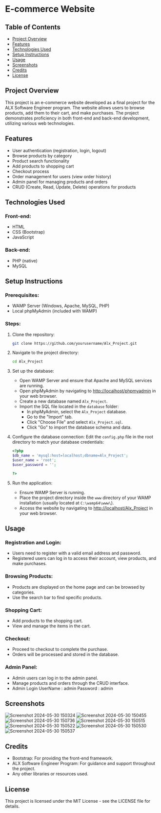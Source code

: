 # E-commerce Website

## Table of Contents
- [Project Overview](#project-overview)
- [Features](#features)
- [Technologies Used](#technologies-used)
- [Setup Instructions](#setup-instructions)
- [Usage](#usage)
- [Screenshots](#screenshots)
- [Credits](#credits)
- [License](#license)

## Project Overview

This project is an e-commerce website developed as a final project for the ALX Software Engineer program. The website allows users to browse products, add them to their cart, and make purchases. The project demonstrates proficiency in both front-end and back-end development, utilizing various web technologies.

## Features
- User authentication (registration, login, logout)
- Browse products by category
- Product search functionality
- Add products to shopping cart
- Checkout process
- Order management for users (view order history)
- Admin panel for managing products and orders
- CRUD (Create, Read, Update, Delete) operations for products

## Technologies Used

### Front-end:
- HTML
- CSS (Bootstrap)
- JavaScript

### Back-end:
- PHP (native)
- MySQL

## Setup Instructions

### Prerequisites:
- WAMP Server (Windows, Apache, MySQL, PHP)
- Local phpMyAdmin (included with WAMP)

### Steps:
1. Clone the repository:
    ```bash
    git clone https://github.com/yourusername/Alx_Project.git
    ```
2. Navigate to the project directory:
    ```bash
    cd Alx_Project
    ```
3. Set up the database:
    - Open WAMP Server and ensure that Apache and MySQL services are running.
    - Open phpMyAdmin by navigating to [http://localhost/phpmyadmin](http://localhost/phpmyadmin) in your web browser.
    - Create a new database named `Alx_Project`.
    - Import the SQL file located in the `database` folder:
        - In phpMyAdmin, select the `Alx_Project` database.
        - Go to the "Import" tab.
        - Click "Choose File" and select `Alx_Project.sql`.
        - Click "Go" to import the database schema and data.

4. Configure the database connection:
    Edit the `config.php` file in the root directory to match your database credentials:
    ```php
    <?php
    $db_name = 'mysql:host=localhost;dbname=Alx_Project';
    $user_name = 'root';
    $user_password = '';

    ?>
    ```

5. Run the application:
    - Ensure WAMP Server is running.
    - Place the project directory inside the `www` directory of your WAMP installation (usually located at `C:\wamp64\www\`).
    - Access the website by navigating to [http://localhost/Alx_Project](http://localhost/Alx_Project) in your web browser.

## Usage

### Registration and Login:
- Users need to register with a valid email address and password.
- Registered users can log in to access their account, view products, and make purchases.

### Browsing Products:
- Products are displayed on the home page and can be browsed by categories.
- Use the search bar to find specific products.

### Shopping Cart:
- Add products to the shopping cart.
- View and manage the items in the cart.

### Checkout:
- Proceed to checkout to complete the purchase.
- Orders will be processed and stored in the database.

### Admin Panel:
- Admin users can log in to the admin panel.
- Manage products and orders through the CRUD interface.
- Admin Login
  UserName : admin
  Password : admin

## Screenshots

![Screenshot 2024-05-30 150324](https://github.com/ElSharper/Alx_Project/assets/118342478/eba3a4d8-8ed4-4879-8be5-67dbeea4bc70)
![Screenshot 2024-05-30 150455](https://github.com/ElSharper/Alx_Project/assets/118342478/f37d978b-9c24-4537-a920-6824df2a7cc2)
![Screenshot 2024-05-30 150736](https://github.com/ElSharper/Alx_Project/assets/118342478/1f170248-6bd4-4bba-99ab-92e48d81fd19)
![Screenshot 2024-05-30 150515](https://github.com/ElSharper/Alx_Project/assets/118342478/48d75dcc-25d1-4779-ad80-d38b77f1dd65)
![Screenshot 2024-05-30 150522](https://github.com/ElSharper/Alx_Project/assets/118342478/01622a5b-18ae-4f7c-8d20-ca339da4cb1a)
![Screenshot 2024-05-30 150530](https://github.com/ElSharper/Alx_Project/assets/118342478/602942d6-0c3f-416d-baf0-121e52d999fc)
![Screenshot 2024-05-30 150537](https://github.com/ElSharper/Alx_Project/assets/118342478/a2a5cdfa-699d-4b8a-9e3a-eaec83fed580)

## Credits
- Bootstrap: For providing the front-end framework.
- ALX Software Engineer Program: For guidance and support throughout the project.
- Any other libraries or resources used.

## License

This project is licensed under the MIT License - see the LICENSE file for details.
